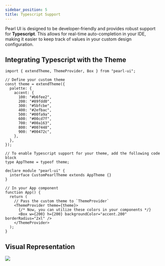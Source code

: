```yaml
---
sidebar_position: 5
title: Typescript Support
---
```


Pearl UI is designed to be developer-friendly and provides robust support for **Typescript**. This allows for real-time auto-completion in your IDE, making it easier to keep track of values in your custom design configuration.

## Integrating Typescript with the Theme

```tsx {20-24}
import { extendTheme, ThemeProvider, Box } from "pearl-ui";

// Define your custom theme
const theme = extendTheme({
  palette: {
    accent: {
      100: "#b6fee2",
      200: "#89fdd0",
      300: "#5bfcbe",
      400: "#2efbac",
      500: "#00fa9a",
      600: "#00cd7f",
      700: "#00a163",
      800: "#007448",
      900: "#00472c",
    },
  },
});

// To enable Typescript support for your theme, add the following code block
type AppTheme = typeof theme;

declare module "pearl-ui" {
  interface CustomPearlTheme extends AppTheme {}
}

// In your App component
function App() {
  return (
    // Pass the custom theme to `ThemeProvider`
    <ThemeProvider theme={theme}>
      {/* Now, you can utilize these colors in your components */}
      <Box w={200} h={200} backgroundColor="accent.200" borderRadius="2xl" />
    </ThemeProvider>
  );
}
```

## Visual Representation

![](/img/typescript_example.png)
